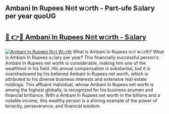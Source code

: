 ## Ambani In Rupees N𝚎t w𝚘rth - Part-ufe S𝚊lary per year quoUG

# <h2><a href="http://gc48on.nevu.top/?p=Ambani+In+Rupees">🔗 👉🔴 Ambani In Rupees N𝚎t w𝚘rth - S𝚊lary</a></h2>

[![Ambani In Rupees N𝚎t W𝚘rth](https://i.imgur.com/Oavwk0R.jpeg)](http://gc48on.nevu.top/?p=Ambani+In+Rupees)
What is Ambani In Rupees n𝚎t w𝚘rth? What is Ambani In Rupees s𝚊lary per year?
This financially successful person's Ambani In Rupees net worth is considerable, making him one of the wealthiest in his field. His annual compensation is substantial, but it is overshadowed by his believed Ambani In Rupees net worth, which is attributed to his diverse business interests and extensive real estate holdings. This affluent individual, whose Ambani In Rupees net worth is among the highest globally, is recognized for his business acumen and financial brilliance. With a Ambani In Rupees net worth in the billions and a notable income, this wealthy person is a shining example of the power of tenacity, perseverance, and financial wisdom.
